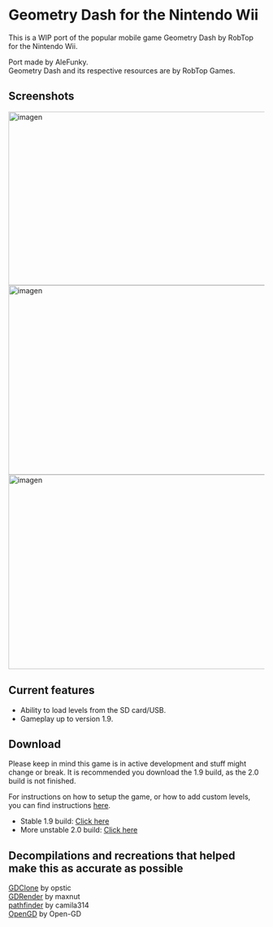 # Geometry Dash for the Nintendo Wii
This is a WIP port of the popular mobile game Geometry Dash by RobTop for the Nintendo Wii.

Port made by AleFunky.\
Geometry Dash and its respective resources are by RobTop Games.

## Screenshots
<img width="638" height="341" alt="imagen" src="https://github.com/user-attachments/assets/2349df82-c52e-4485-9a94-99578aa9270c" />
<img width="638" height="372" alt="imagen" src="https://github.com/user-attachments/assets/c40da6cc-924c-465b-893f-01f6b2c5f530" />
<img width="636" height="382" alt="imagen" src="https://github.com/user-attachments/assets/4b49a1ca-0e59-43be-9ccc-ac88049bd638" />

## Current features
* Ability to load levels from the SD card/USB.
* Gameplay up to version 1.9.

## Download
Please keep in mind this game is in active development and stuff might change or break. It is recommended you download the 1.9 build, as the 2.0 build is not finished.

For instructions on how to setup the game, or how to add custom levels, you can find instructions [here](https://github.com/AleFunky/wiidash/wiki).

* Stable 1.9 build: [Click here](https://nightly.link/AleFunky/wiidash/workflows/main/main/wiidash.zip)
* More unstable 2.0 build: [Click here](https://nightly.link/AleFunky/wiidash/workflows/main/2.0-update/wiidash.zip) 

## Decompilations and recreations that helped make this as accurate as possible
[GDClone](https://github.com/opstic/gdclone) by opstic\
[GDRender](https://github.com/maxnut/gdrender/) by maxnut\
[pathfinder](https://github.com/camila314/pathfinder) by camila314\
[OpenGD](https://github.com/Open-GD/OpenGD/) by Open-GD

